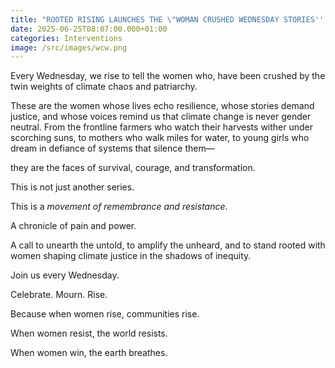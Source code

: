 ```yaml
---
title: "ROOTED RISING LAUNCHES THE \"WOMAN CRUSHED WEDNESDAY STORIES'' "
date: 2025-06-25T08:07:00.000+01:00
categories: Interventions
image: /src/images/wcw.png
---
```

Every Wednesday, we rise to tell the women who, have been crushed by the twin weights of climate chaos and patriarchy.

These are the women whose lives echo resilience, whose stories demand justice, and whose voices remind us that climate change is never gender neutral. From the frontline farmers who watch their harvests wither under scorching suns, to mothers who walk miles for water, to young girls who dream in defiance of systems that silence them—

they are the faces of survival, courage, and transformation.

This is not just another series.

This is a *movement of remembrance and resistance*.

A chronicle of pain and power.

A call to unearth the untold, to amplify the unheard, and to stand rooted with women shaping climate justice in the shadows of inequity.

Join us every Wednesday.

Celebrate. Mourn. Rise.

Because when women rise, communities rise.

When women resist, the world resists.

When women win, the earth breathes.
